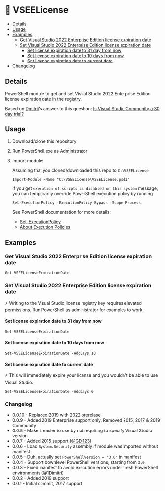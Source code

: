 # 📜 VSEELicense

- [Details](#details)
- [Usage](#usage)
- [Examples](#examples)
  - [Get Visual Studio 2022 Enterprise Edition license expiration date](#get-visual-studio-enterprise-edition-license-expiration-date)
  - [Set Visual Studio 2022 Enterprise Edition license expiration date](#set-visual-studio-enterprise-edition-license-expiration-date)
    - [Set license expiration date to 31 day from now](#set-license-expiration-date-to-31-days-from-nowy)
    - [Set license expiration date to 10 days from now](#set-license-expiration-date-to-10-days-from-now)
    - [Set license expiration date to current date](#set-license-expiration-date-to-current-date)
- [Changelog](#changelog)

## Details

PowerShell module to get and set Visual Studio 2022 Enterprise Edition license expiration date in the registry.

Based on [Dmitrii](https://stackoverflow.com/users/10046552/dmitrii)'s answer to this question: [Is Visual Studio Community a 30 day trial?](https://stackoverflow.com/questions/43390466/visual-studio-community-2017-is-a-30-day-trial/51570570#51570570)

## Usage

1. Download/clone this repository
2. Run PowerShell.exe as Administrator
3. Import module:

    Assuming that you cloned/downloaded this repo to `C:\VSEELicense`

   ```pwsh
   Import-Module -Name "C:\VSEELicense\VSEELicense.psd1"
   ```

    If you get `execution of scripts is disabled on this system` message, you can temporarily override PowerShell execution policy by running

   ```pwsh
   Set-ExecutionPolicy -ExecutionPolicy Bypass -Scope Process
   ```

    See PowerShell documentation for more details:

    - [Set-ExecutionPolicy](https://docs.microsoft.com/en-us/powershell/module/microsoft.powershell.security/set-executionpolicy)
    - [About Execution Policies](https://docs.microsoft.com/en-us/powershell/module/microsoft.powershell.core/about/about_execution_policies)

## Examples

### Get Visual Studio 2022 Enterprise Edition license expiration date

```pwsh
Get-VSEELicenseExpirationDate
```

### Set Visual Studio 2022 Enterprise Edition license expiration date

⚡ Writing to the Visual Studio license registry key requires elevated permissions. Run PowerShell as administrator for examples to work.

#### Set license expiration date to 31 day from now

```pwsh
Set-VSEELicenseExpirationDate
```

#### Set license expiration date to 10 days from now

```pwsh
Set-VSEELicenseExpirationDate -AddDays 10
```

#### Set license expiration date to current date

⚡ This will immediately expire your license and you wouldn't be able to use Visual Studio.

```pwsh
Set-VSEELicenseExpirationDate -AddDays 0
```

### Changelog

- 0.0.10 - Replaced 2019 with 2022 prerelase 
- 0.0.9 - Added 2019 Enterprise support only. Removed 2015, 2017 & 2019 Community
- 0.0.8 - Make it easier to use by not requiring to specify Visual Studio version
- 0.0.7 - Added 2015 support ([@GDI123](https://github.com/GDI123))
- 0.0.6 - Load `System.Security` assembly if module was imported without manifest
- 0.0.5 - Duh, actually set `PowerShellVersion = "3.0"` in manifest
- 0.0.4 - Support downlevel PowerShell versions, starting from `3.0`
- 0.0.3 - Fixed manifest to avoid execution errors under fresh PowerShell environments ([@1Dimitri](https://github.com/1Dimitri))
- 0.0.2 - Added 2019 support
- 0.0.1 - Initial commit, 2017 support
